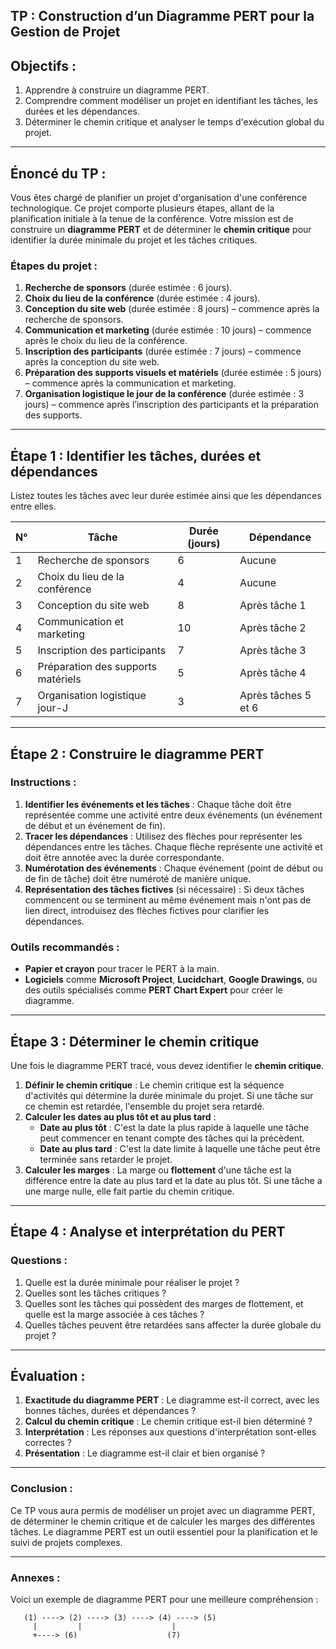 ## TP : Construction d’un Diagramme PERT pour la Gestion de Projet

## Objectifs :

1. Apprendre à construire un diagramme PERT.
2. Comprendre comment modéliser un projet en identifiant les tâches, les durées et les dépendances.
3. Déterminer le chemin critique et analyser le temps d'exécution global du projet.

---

## Énoncé du TP :

Vous êtes chargé de planifier un projet d'organisation d'une conférence technologique. Ce projet comporte plusieurs étapes, allant de la planification initiale à la tenue de la conférence. Votre mission est de construire un **diagramme PERT** et de déterminer le **chemin critique** pour identifier la durée minimale du projet et les tâches critiques.

### Étapes du projet :

1. **Recherche de sponsors** (durée estimée : 6 jours).
2. **Choix du lieu de la conférence** (durée estimée : 4 jours).
3. **Conception du site web** (durée estimée : 8 jours) – commence après la recherche de sponsors.
4. **Communication et marketing** (durée estimée : 10 jours) – commence après le choix du lieu de la conférence.
5. **Inscription des participants** (durée estimée : 7 jours) – commence après la conception du site web.
6. **Préparation des supports visuels et matériels** (durée estimée : 5 jours) – commence après la communication et marketing.
7. **Organisation logistique le jour de la conférence** (durée estimée : 3 jours) – commence après l’inscription des participants et la préparation des supports.

---

## Étape 1 : Identifier les tâches, durées et dépendances

Listez toutes les tâches avec leur durée estimée ainsi que les dépendances entre elles.

| N°  | Tâche                                 | Durée (jours) | Dépendance                       |
| --- | ------------------------------------- | ------------- | -------------------------------- |
| 1   | Recherche de sponsors                 | 6             | Aucune                           |
| 2   | Choix du lieu de la conférence        | 4             | Aucune                           |
| 3   | Conception du site web                | 8             | Après tâche 1                    |
| 4   | Communication et marketing            | 10            | Après tâche 2                    |
| 5   | Inscription des participants          | 7             | Après tâche 3                    |
| 6   | Préparation des supports matériels    | 5             | Après tâche 4                    |
| 7   | Organisation logistique jour-J        | 3             | Après tâches 5 et 6              |

---

## Étape 2 : Construire le diagramme PERT

### Instructions :

1. **Identifier les événements et les tâches** : Chaque tâche doit être représentée comme une activité entre deux événements (un événement de début et un événement de fin).
2. **Tracer les dépendances** : Utilisez des flèches pour représenter les dépendances entre les tâches. Chaque flèche représente une activité et doit être annotée avec la durée correspondante.
3. **Numérotation des événements** : Chaque événement (point de début ou de fin de tâche) doit être numéroté de manière unique.
4. **Représentation des tâches fictives** (si nécessaire) : Si deux tâches commencent ou se terminent au même événement mais n'ont pas de lien direct, introduisez des flèches fictives pour clarifier les dépendances.

### Outils recommandés :

- **Papier et crayon** pour tracer le PERT à la main.
- **Logiciels** comme **Microsoft Project**, **Lucidchart**, **Google Drawings**, ou des outils spécialisés comme **PERT Chart Expert** pour créer le diagramme.

---

## Étape 3 : Déterminer le chemin critique

Une fois le diagramme PERT tracé, vous devez identifier le **chemin critique**.

1. **Définir le chemin critique** : Le chemin critique est la séquence d'activités qui détermine la durée minimale du projet. Si une tâche sur ce chemin est retardée, l'ensemble du projet sera retardé.
2. **Calculer les dates au plus tôt et au plus tard** :
   - **Date au plus tôt** : C'est la date la plus rapide à laquelle une tâche peut commencer en tenant compte des tâches qui la précèdent.
   - **Date au plus tard** : C'est la date limite à laquelle une tâche peut être terminée sans retarder le projet.
3. **Calculer les marges** : La marge ou **flottement** d'une tâche est la différence entre la date au plus tard et la date au plus tôt. Si une tâche a une marge nulle, elle fait partie du chemin critique.

---

## Étape 4 : Analyse et interprétation du PERT

### Questions :

1. Quelle est la durée minimale pour réaliser le projet ?
2. Quelles sont les tâches critiques ?
3. Quelles sont les tâches qui possèdent des marges de flottement, et quelle est la marge associée à ces tâches ?
4. Quelles tâches peuvent être retardées sans affecter la durée globale du projet ?

---

## Évaluation :

1. **Exactitude du diagramme PERT** : Le diagramme est-il correct, avec les bonnes tâches, durées et dépendances ?
2. **Calcul du chemin critique** : Le chemin critique est-il bien déterminé ?
3. **Interprétation** : Les réponses aux questions d'interprétation sont-elles correctes ?
4. **Présentation** : Le diagramme est-il clair et bien organisé ?

---

### Conclusion :

Ce TP vous aura permis de modéliser un projet avec un diagramme PERT, de déterminer le chemin critique et de calculer les marges des différentes tâches. Le diagramme PERT est un outil essentiel pour la planification et le suivi de projets complexes.

---

### Annexes :

Voici un exemple de diagramme PERT pour une meilleure compréhension :

```plaintext
   (1) ----> (2) ----> (3) ----> (4) ----> (5)
     |         |                    |
     +----> (6)                    (7)
